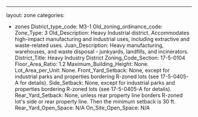 ---
layout: zone
categories: 
  - zones
District_type_code: M3-1
Old_zoning_ordinance_code: 
Zone_Type: 3
Old_Description: Heavy Industrial district. Accommodates high-impact 
manufacturing and industrial uses, including extractive and waste-related uses.
Juan_Description: Heavy manufacturing, warehouses, and waste disposal - junkyards, landfills, and incinerators.
District_Title: Heavy Industry District
Zoning_Code_Section: 17-5-0104
Floor_Area_Ratio: 1.2
Maximum_Building_Height: None.
Lot_Area_per_Unit: None.
Front_Yard_Setback: None, except for industrial parks and properties bordering R-zoned lots (see 17-5-0405-A for details).
Side_Setback: None, except for industrial parks and properties bordering R-zoned lots (see 17-5-0405-A for details).
Rear_Yard_Setback: None, unless rear property line borders R-zoned lot's side or rear property line. Then the minimum setback is 30 ft.
Rear_Yard_Open_Space: N/A
On_Site_Open_Space: N/A
